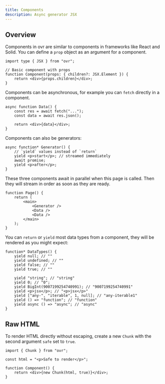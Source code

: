 ```yaml
---
title: Components
description: Async generator JSX
---
```


## Overview

Components in ovr are similar to components in frameworks like React and Solid. You can define a `prop` object as an argument for a component.

```tsx
import type { JSX } from "ovr";

// Basic component with props
function Component(props: { children?: JSX.Element }) {
	return <div>{props.children}</div>;
}
```

Components can be asynchronous, for example you can `fetch` directly in a component.

```tsx
async function Data() {
	const res = await fetch("...");
	const data = await res.json();

	return <div>{data}</div>;
}
```

Components can also be generators:

```tsx
async function* Generator() {
	// `yield` values instead of `return`
	yield <p>start</p>; // streamed immediately
	await promise;
	yield <p>after</p>;
}
```

These three components await in parallel when this page is called. Then they will stream in order as soon as they are ready.

```tsx
function Page() {
	return (
		<main>
			<Generator />
			<Data />
			<Data />
		</main>
	);
}
```

You can `return` or `yield` most data types from a component, they will be rendered as you might expect:

```tsx
function* DataTypes() {
	yield null; // ""
	yield undefined; // ""
	yield false; // ""
	yield true; // ""

	yield "string"; // "string"
	yield 0; // "0";
	yield BigInt(9007199254740991); // "9007199254740991"
	yield <p>jsx</p>; // "<p>jsx</p>"
	yield ["any-", "iterable", 1, null]; // "any-iterable1"
	yield () => "function"; // "function"
	yield async () => "async"; // "async"
}
```

## Raw HTML

To render HTML directly without escaping, create a new `Chunk` with the second argument `safe` set to `true`.

```tsx
import { Chunk } from "ovr";

const html = "<p>Safe to render</p>";

function Component() {
	return <div>{new Chunk(html, true)}</div>;
}
```
